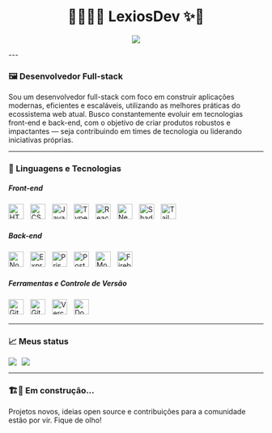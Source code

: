 <h1 align="center">👩🏻‍💻✨ LexiosDev ✨🚀</h1>

<p align="center" justify="center">
  <img src="https://readme-typing-svg.demolab.com?font=Roboto+Mono&size=32&pause=900&color=6e7781&center=true&width=800&lines=Fullstack+Developer;Indie+hacker;Code.+Ship.+Repeat.;Building+in+public;Coding+the+future" />
</p>
---

### 🖼️ Desenvolvedor Full-stack

Sou um desenvolvedor full-stack com foco em construir aplicações modernas, eficientes e escaláveis, utilizando as melhores práticas do ecossistema web atual. Busco constantemente evoluir em tecnologias front-end e back-end, com o objetivo de criar produtos robustos e impactantes — seja contribuindo em times de tecnologia ou liderando iniciativas próprias.

---

### 🤖 Linguagens e Tecnologias

##### Front-end
<img align="left" alt="HTML" title="HTML" width="30px" style="padding-right: 10px;" src="https://cdn.jsdelivr.net/gh/devicons/devicon@latest/icons/html5/html5-original.svg" />
<img align="left" alt="CSS" title="CSS" width="30px" style="padding-right: 10px;" src="https://cdn.jsdelivr.net/gh/devicons/devicon@latest/icons/css3/css3-original.svg" />
<img align="left" alt="JavaScript" title="JavaScript" width="30px" style="padding-right: 10px;" src="https://cdn.jsdelivr.net/gh/devicons/devicon@latest/icons/javascript/javascript-original.svg" />
<img align="left" alt="TypeScript" title="TypeScript" width="30px" style="padding-right: 10px;" src="https://cdn.jsdelivr.net/gh/devicons/devicon@latest/icons/typescript/typescript-original.svg" />
<img align="left" alt="React" title="React" width="30px" style="padding-right: 10px;" src="https://cdn.jsdelivr.net/gh/devicons/devicon@latest/icons/react/react-original.svg" />
<img align="left" alt="Next.js" title="Next.js" width="30px" style="padding-right: 10px;" src="https://cdn.jsdelivr.net/gh/devicons/devicon@latest/icons/nextjs/nextjs-original.svg" />
<img align="left" alt="Shadcn/ui" title="Shadcn/ui" width="30px" style="padding-right: 10px;" src="https://ui.shadcn.com/apple-touch-icon.png" />
<img align="left" alt="Tailwind CSS" title="Tailwind CSS" width="30px" style="padding-right: 10px;" src="https://cdn.jsdelivr.net/gh/devicons/devicon@latest/icons/tailwindcss/tailwindcss-original.svg" />

<br/><br/>

##### Back-end
<img align="left" alt="Node.js" title="Node.js" width="30px" style="padding-right: 10px;" src="https://cdn.jsdelivr.net/gh/devicons/devicon@latest/icons/nodejs/nodejs-original.svg" />
<img align="left" alt="Express.js" title="Express.js" width="30px" style="padding-right: 10px;" src="https://cdn.jsdelivr.net/gh/devicons/devicon@latest/icons/express/express-original.svg" />
<img align="left" alt="Prisma" title="Prisma ORM" width="30px" style="padding-right: 10px;" src="https://cdn.jsdelivr.net/gh/devicons/devicon@latest/icons/prisma/prisma-original.svg"/>
<img align="left" alt="PostgreSQL" title="PostgreSQL" width="30px" style="padding-right: 10px;" src="https://cdn.jsdelivr.net/gh/devicons/devicon@latest/icons/postgresql/postgresql-original.svg" />
<img align="left" alt="MongoDB" title="MongoDB" width="30px" style="padding-right: 10px;" src="https://cdn.jsdelivr.net/gh/devicons/devicon@latest/icons/mongodb/mongodb-original.svg" />
<img align="left" alt="Firebase" title="Firebase" width="30px" style="padding-right: 10px;" src="https://cdn.jsdelivr.net/gh/devicons/devicon@latest/icons/firebase/firebase-original.svg" />

<br/><br/>

##### Ferramentas e Controle de Versão
<img align="left" alt="Git" title="Git" width="30px" style="padding-right: 10px;" src="https://cdn.jsdelivr.net/gh/devicons/devicon@latest/icons/git/git-original.svg" />
<img align="left" alt="GitHub" title="GitHub" width="30px" style="padding-right: 10px;" src="https://cdn.jsdelivr.net/gh/devicons/devicon@latest/icons/github/github-original.svg" />
<img align="left" alt="Vercel" title="Vercel" width="30px" style="padding-right: 10px;" src="https://www.svgrepo.com/show/327408/logo-vercel.svg" />
<img align="left" alt="Docker" title="Docker" width="30px" style="padding-right: 10px;" src="https://cdn.jsdelivr.net/gh/devicons/devicon@latest/icons/docker/docker-original.svg" />

<br/><br/>

---

### 📈 Meus status

<div style="display: flex; gap: 10px;">
  <img src="https://github-readme-stats.vercel.app/api?username=lexiosdev&show_icons=true&theme=radical" />
  <img src="https://github-readme-stats.vercel.app/api/top-langs/?username=lexiosdev&theme=tokyonight&layout=compact&custom_title=Tecnologias&langs_count=9" />
</div>

---

### 🏗️🚧 Em construção...

Projetos novos, ideias open source e contribuições para a comunidade estão por vir. Fique de olho!
